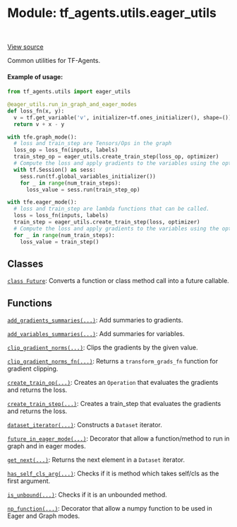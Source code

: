 <div itemscope itemtype="http://developers.google.com/ReferenceObject">
<meta itemprop="name" content="tf_agents.utils.eager_utils" />
<meta itemprop="path" content="Stable" />
</div>

# Module: tf_agents.utils.eager_utils

<table class="tfo-notebook-buttons tfo-api" align="left">
</table>

<a target="_blank" href="https://github.com/tensorflow/agents/tree/master/tf_agents/utils/eager_utils.py">View
source</a>

Common utilities for TF-Agents.

<!-- Placeholder for "Used in" -->

#### Example of usage:

```python
from tf_agents.utils import eager_utils

@eager_utils.run_in_graph_and_eager_modes
def loss_fn(x, y):
  v = tf.get_variable('v', initializer=tf.ones_initializer(), shape=())
  return v + x - y

with tfe.graph_mode():
  # loss and train_step are Tensors/Ops in the graph
  loss_op = loss_fn(inputs, labels)
  train_step_op = eager_utils.create_train_step(loss_op, optimizer)
  # Compute the loss and apply gradients to the variables using the optimizer.
  with tf.Session() as sess:
    sess.run(tf.global_variables_initializer())
    for _ in range(num_train_steps):
      loss_value = sess.run(train_step_op)

with tfe.eager_mode():
  # loss and train_step are lambda functions that can be called.
  loss = loss_fn(inputs, labels)
  train_step = eager_utils.create_train_step(loss, optimizer)
  # Compute the loss and apply gradients to the variables using the optimizer.
  for _ in range(num_train_steps):
    loss_value = train_step()
```

## Classes

[`class Future`](../../tf_agents/utils/eager_utils/Future.md): Converts a function or class method call into a future callable.

## Functions

[`add_gradients_summaries(...)`](../../tf_agents/utils/eager_utils/add_gradients_summaries.md): Add summaries to gradients.

[`add_variables_summaries(...)`](../../tf_agents/utils/eager_utils/add_variables_summaries.md): Add summaries for variables.

[`clip_gradient_norms(...)`](../../tf_agents/utils/eager_utils/clip_gradient_norms.md): Clips the gradients by the given value.

[`clip_gradient_norms_fn(...)`](../../tf_agents/utils/eager_utils/clip_gradient_norms_fn.md): Returns a `transform_grads_fn` function for gradient clipping.

[`create_train_op(...)`](../../tf_agents/utils/eager_utils/create_train_op.md): Creates an `Operation` that evaluates the gradients and returns the loss.

[`create_train_step(...)`](../../tf_agents/utils/eager_utils/create_train_step.md): Creates a train_step that evaluates the gradients and returns the loss.

[`dataset_iterator(...)`](../../tf_agents/utils/eager_utils/dataset_iterator.md): Constructs a `Dataset` iterator.

[`future_in_eager_mode(...)`](../../tf_agents/utils/eager_utils/future_in_eager_mode.md): Decorator that allow a function/method to run in graph and in eager modes.

[`get_next(...)`](../../tf_agents/utils/eager_utils/get_next.md): Returns the next element in a `Dataset` iterator.

[`has_self_cls_arg(...)`](../../tf_agents/utils/eager_utils/has_self_cls_arg.md): Checks if it is method which takes self/cls as the first argument.

[`is_unbound(...)`](../../tf_agents/utils/eager_utils/is_unbound.md): Checks if it is an unbounded method.

[`np_function(...)`](../../tf_agents/utils/eager_utils/np_function.md): Decorator that allow a numpy function to be used in Eager and Graph modes.

